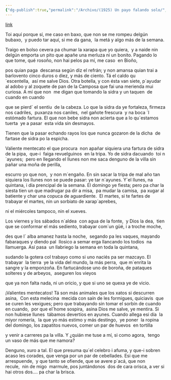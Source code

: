 ```yaml
---
{"dg-publish":true,"permalink":"/Archivo/(1925) Un payo falando solo/","tags":["#Siglo_19","central","escrito","a1925","Avilés","Marcos_del_Torniello","cuento"]}
---
```


[link](https://maspueblosdeasturias.blogspot.com/2019/05/5-etapa-de-peregrinaciones-covadonga-la.html)

Toi aquí porque sí, me caso en baxo, que non se me rompeu delgún  bubaxo,  y puedo tar aquí, si me da gana,  la metá y algo más de la semana.

Traigo en bolso cevera pa chumar la xarapa que yo quiera,  y a naide nin delgún emporta un pito que apañe una merluza ni un bonito. Pagando lo que tome, qué rosoño, non hai pelos pa mí, me caso  en Bioño,

pos quian paga  descansa según diz el refrán; y non amansa quian trai a barlovento cinco duros o diez, y más de ciento. Tá el caldo qu´escentella,  así me salve Dios. Otra botella, y con ésta van siete, p´ayudar  al adobo y al zoquete de pan de la Camposa que fai una merienda mui curiosa. A mí que non  me digan que tomando la sidra y un taquen  de cuando en cuando

que se pierd´ el sentíu  de la cabeza. Lo que la sidra da ye fortaleza, firmeza nos cadriles,  puxanza nos caniles,  nel gañote frescura  y na boca ´l estómado fartura. El que non bebe sidra non acierta que a lo qu´estamos tuerta  ye a pasar  esta vida sin desmayos.

Tienen que la pasar echando rayos los que nunca gozaron de la dicha  de fartase de sidra po la espicha.

Valiente mentecato el que procura  non apañar siquiera una fartura de sidra de la pipa,  que-i  faiga revuelguinos  en la tripa. Yo de sidra dacuando  toi n´ayunes;  pero en llegando el llunes non me saca denguno de la villa sin pañar una moña de perilla, 

escurro yo que non,  y non m´engaño. En sin sacar la tripa de mal año tan siquiera los llunes non se puede pasar: ye tar n´ayunes. Y´el llunes, na quintana, i día prencipal de la semana. El domingo ye fiesta; pero pa char la siesta tien un que madrugar pa dir a misa,  pa mudar la camisa,  pa xugar al batiente y char una copuca de aguardiente.  El martes, si te fartes de trabayar el martes, nin un sorbiato de xarap´aprebes, 

ni el miércoles tampoco, nin el xueves.

Los viernes y los sábados n´aldea  con agua de la fonte,  y Dios la dea,  tien que se conformar el más sediento, trabayar com´un güé, i a troche moche,

des que l´ alba amanez hasta la noche,  segando pa les vaques, mayando fabaraques y diendo pal  llosico a semar erga llancando los todíos  na llamuerga. Así pasa  un llabriego la semana en toda la quintana,

sudando la gotera col trabayo como si uno naciés pa ser mazcayo. El trabayar  la tierra  ye la vida del mundo, la más perra,  que m´enrita la sangre y la emponzoña. En fartucándose uno de boroña, de pataques solteres y de arbeyos,  aseguren los vieyos

que ya non falta nada, ni un oricio, y que si uno se quexa ye de vicio.

¡Valientes mentecatos! Tá son más animales que los xatos si descurren asina,  Con esta melecina  mecida con saín de les formigues, quiciavis  que se curen les vexigues; pero que trabayando sin tomar el sorbín de cuando en cuando,  por que el´home sospira,  asina Dios me salve, ye mentira. Si non hubiese llunes  tábamos devertíos en ayunes. Cuando allega esi día  la miyor romería,  la que yo más estimo y más destingo,  ye poner  la ropina del domingo, los zapatitos nuevos, comer un par de huevos  en tortilla 

y venir a carreres pa la villa. Y ¿quián me tuse a mí, si como agora,  tengo un vaso de más que me namora?

Denguno, xuro a tal. El que presuma qu´el celebro i afuma, y que-i sobren  acaso les corades, que venga por un par de cebellades. Esi que me arrespuende,  y que tanto se ofiende, que se avere p´acá, que non recule,  nin de migo  marmule, pos juntándonos  dos de cara orisca, a ver si hai otros dos…. pa char la brisca.